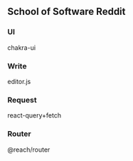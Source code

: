 ## School of Software Reddit

### UI

chakra-ui

### Write

editor.js

### Request

react-query+fetch

### Router

@reach/router
